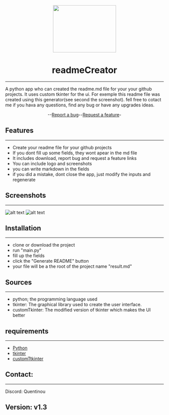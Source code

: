 <div align="center">
<img src="img/logo.png" width="200" height="150">

# readmeCreator

---

</div>

A python app who can created the readme.md file for your your github projects. It uses custom tkinter for the ui. For exemple this readme file was created using this generator(see second the screenshot). fell free to cotact me if you hava any questions, find any bug or have any upgrades ideas.

<div align="center">
--<a href="https://github.com/quentinformatique/readmeCreator/issues/new/choose">Report a bug</a>--<a href="https://github.com/quentinformatique/readmeCreator/issues/new/choose">Request a feature</a>-
</div>

## Features

---
- Create your readme file for your github projects
- If you dont fill up some fields, they wont apear in the md file
- It includes download, report bug and request a feature links
- You can include logo and screenshots
- you can write markdown in the fields
- if you did a mistake, dont close the app, just modify the inputs and regenerate
## Screenshots

---
![alt text](img/screenshot.png)
![alt text](img/screenshot2.png)
## Installation

---
- clone or download the project
- run "main.py"
- fill up the fields
- click the "Generate README" button
- your file will be a the root of the project name "result.md"

## Sources

---
- python; the programming language used
- tkinter: The graphical library used to create the user interface.
- customTkinter: The modified version of tkinter which makes the UI better

## requirements

---
- <a href="https://www.python.org" rel="noreferrer">Python </a>
- <a href="https://docs.python.org/fr/3/library/tkinter.html" rel="noreferrer"> tkinter </a> 
- <a href="https://github.com/TomSchimansky/CustomTkinter" rel="noreferrer"> customTtkinter </a> 

## Contact: 

---
Discord: Quentinou
## Version: v1.3
